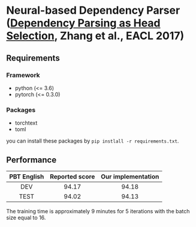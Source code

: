 # Neural-based Dependency Parser ([Dependency Parsing as Head Selection](http://aclweb.org/anthology/E17-1063), Zhang et al., EACL 2017)
## Requirements
### Framework
 - python (<= 3.6)
 - pytorch (<= 0.3.0)
 
### Packages
 - torchtext
 - toml
 
 you can install these packages by `pip instlall -r requirements.txt`.
## Performance

| PBT English | Reported score | Our implementation |
|:---:|:---:|:---:|
| DEV | 94.17 | 94.18 |
| TEST | 94.02 | 94.13 |

The training time is approximately 9 minutes for 5 iterations with the batch size equal to 16.
